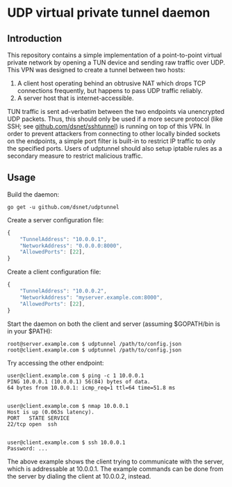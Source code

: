 # UDP virtual private tunnel daemon #

## Introduction ##

This repository contains a simple implementation of a point-to-point virtual
private network by opening a TUN device and sending raw traffic over UDP.
This VPN was designed to create a tunnel between two hosts:
1. A client host operating behind an obtrusive NAT which drops TCP connections
frequently, but happens to pass UDP traffic reliably.
2. A server host that is internet-accessible.

TUN traffic is sent ad-verbatim between the two endpoints via unencrypted
UDP packets. Thus, this should only be used if a more secure protocol
(like SSH; see [github.com/dsnet/sshtunnel](https://github.com/dsnet/sshtunnel))
is running on top of this VPN. In order to prevent attackers from connecting to
other locally binded sockets on the endpoints, a simple port filter is built-in
to restrict IP traffic to only the specified ports. Users of udptunnel should
also setup iptable rules as a secondary measure to restrict malicious traffic.

## Usage ##

Build the daemon:

```go get -u github.com/dsnet/udptunnel```

Create a server configuration file:

```javascript
{
	"TunnelAddress": "10.0.0.1",
	"NetworkAddress": "0.0.0.0:8000",
	"AllowedPorts": [22],
}
```

Create a client configuration file:

```javascript
{
	"TunnelAddress": "10.0.0.2",
	"NetworkAddress": "myserver.example.com:8000",
	"AllowedPorts": [22],
}
```

Start the daemon on both the client and server (assuming $GOPATH/bin is in your $PATH):

```
root@server.example.com $ udptunnel /path/to/config.json
root@client.example.com $ udptunnel /path/to/config.json
```

Try accessing the other endpoint:
```
user@client.example.com $ ping -c 1 10.0.0.1
PING 10.0.0.1 (10.0.0.1) 56(84) bytes of data.
64 bytes from 10.0.0.1: icmp_req=1 ttl=64 time=51.8 ms


user@client.example.com $ nmap 10.0.0.1
Host is up (0.063s latency).
PORT   STATE SERVICE
22/tcp open  ssh


user@client.example.com $ ssh 10.0.0.1
Password: ...
```

The above example shows the client trying to communicate with the server,
which is addressable at 10.0.0.1. The example commands can be done from the
server by dialing the client at 10.0.0.2, instead.
